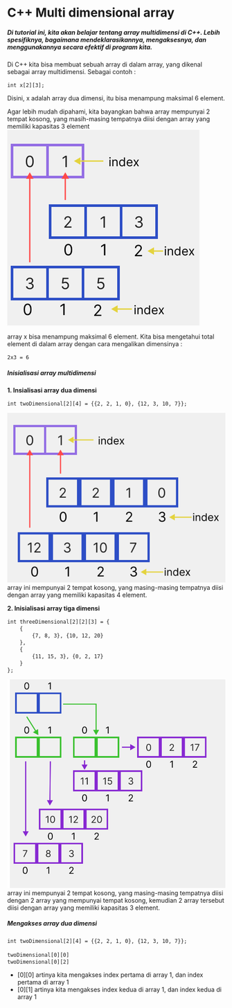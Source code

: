 # C++ Multi dimensional array
##### Di tutorial ini, kita akan belajar tentang array multidimensi di C++. Lebih spesifiknya, bagaimana mendeklarasikannya, mengaksesnya, dan menggunakannya secara efektif di program kita.

Di C++ kita bisa membuat sebuah array di dalam array, yang dikenal sebagai array multidimensi. Sebagai contoh :
```
int x[2][3];
```
Disini, x adalah array dua dimensi, itu bisa menampung maksimal 6 element.

Agar lebih mudah dipahami, kita bayangkan bahwa array mempunyai 2 tempat kosong, yang masih-masing tempatnya diisi dengan array yang memiliki kapasitas 3 element
![](./multi%20dimensi%20array.svg)

array x bisa menampung maksimal 6 element.
Kita bisa mengetahui total element di dalam array dengan cara mengalikan dimensinya :
```
2x3 = 6
```

##### Inisialisasi array multidimensi
**1. Insialisasi array dua dimensi**
```
int twoDimensional[2][4] = {{2, 2, 1, 0}, {12, 3, 10, 7}};
```
![](./2%20dimensi%20array.svg)
array ini mempunyai 2 tempat kosong, yang masing-masing tempatnya diisi dengan array yang memiliki kapasitas 4 element. 

**2. Inisialisasi array tiga dimensi**
```
int threeDimensional[2][2][3] = {
    {
        {7, 8, 3}, {10, 12, 20}
    }, 
    {
        {11, 15, 3}, {0, 2, 17}
    }
};
```
![](./3%20dimensi%20array.svg)
array ini mempunyai 2 tempat kosong, yang masing-masing tempatnya diisi dengan 2 array yang mempunyai tempat kosong, kemudian 2 array tersebut diisi dengan array yang memiliki kapasitas 3 element.

##### Mengakses array dua dimensi
```
int twoDimensional[2][4] = {{2, 2, 1, 0}, {12, 3, 10, 7}};

twoDimensional[0][0]
twoDimensional[0][2]
```
- [0][0] artinya kita mengakses index pertama di array 1, dan index pertama di array 1
- [0][1] artinya kita mengakses index kedua di array 1, dan index kedua di array 1
